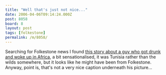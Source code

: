 ```yaml
---
title: "Well that's just not nice..."
date: 2006-04-06T09:14:24.000Z
post: 8058
board: 8
layout: post
tags: [folkestone]
permalink: /m/8058/
---
```

Searching for Folkestone news I found <a href="http://www.thesun.co.uk/article/0,,2-2006150728,00.html">this story about a guy who got drunk and woke up in Africa</a>, a bit sensationalised, it was Tunisia rather than the wilds somewhere, but it looks like he might have been from Folkestone. Anyway, point is, that's not a very nice caption underneath his picture...
